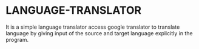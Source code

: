 # LANGUAGE-TRANSLATOR
It is a simple language translator access google translator to translate language by giving input of the source and target language explicitly in the program. 
